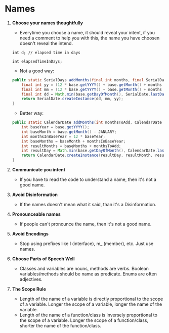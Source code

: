 
# Names

 1. <strong>Choose your names thoughtfully</strong>
    - Everytime you choose a name, it should reveal your intent, if you need a comment to help you with this, the name you have choosen doesn't reveal the intend.
    ```
    int d; // elapsed time in days

    int elapsedTimeInDays;
    ```

    - Not a good way:
    ```java
    public static SerialDays addMonths(final int months, final SerialDate base) {
        final int yy = (12 * base.getYYYY() + base.getMonth() + months - 1) / 12;
        final int mm = (12 * base.getYYYY() + base.getMonth() + months - 1) % 12 + 1;
        final int dd = Math.min(base.getDayOfMonth(), SerialDate.lastDayOfMonth(mm, yy));
        return SerialDate.createInstance(dd, mm, yy);
    }
    ```
    - Better way:
    ```java
    public static CalendarDate addMonths(int monthsToAdd, CalendarDate base) {
        int baseYear = base.getYYYY();
        int baseMonth = base.getMonth() - JANUARY;
        int monthsInBaseYear = 12 * baseYear;
        int baseMonths = baseMonth + monthsInBaseYear;
        int resultMonths = baseMonths + monthsToAdd;
        int resultDay = Math.min(base.getDayOfMonth(), CalendarDate.lastDayOfMonth(resultMonth, resultYear));
        return CalendarDate.createInstance(resultDay, resultMonth, resultYear);
    }
    ```


 2. <strong>Communicate you intent</strong>
    - If you have to read the code to understand a name, then it's not a good name.

 3. <strong>Avoid Disinformation</strong>
    - If the names doesn't mean what it said, than it's a Disinformation.

 4. <strong>Pronounceable names</strong>
    - If people can't pronounce the name, then it's not a good name.

 5. <strong>Avoid Encodings</strong>
     - Stop using prefixes like I (interface), m_ (member), etc. Just use names.

 6. <strong>Choose Parts of Speech Well</strong>
    - Classes and variables are nouns, methods are verbs. Boolean variables/methods should be name as predicate. Enums are often adjectives.

 7. <strong>The Scope Rule</strong>
    - Length of the name of a variable is directly proportional to the scope of a variable. Longer the scope of a variable, longer the name of the variable.
    - Length of the name of a function/class is inversely proportional to the scope of a variable. Longer the scope of a function/class, shorter the name of the function/class.

